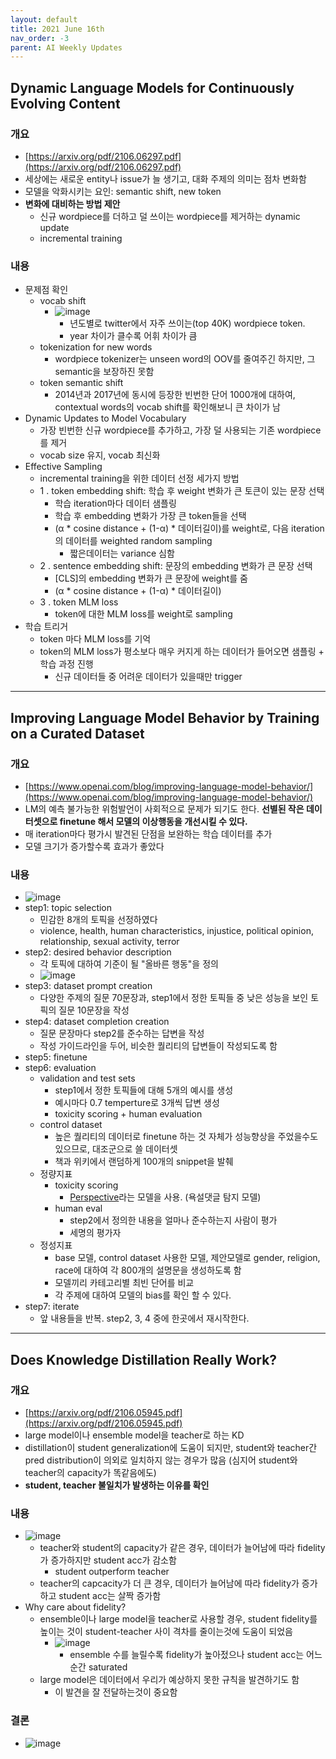 ```yaml
---
layout: default
title: 2021 June 16th
nav_order: -3
parent: AI Weekly Updates
---
```


## Dynamic Language Models for Continuously Evolving Content

### 개요
- [https://arxiv.org/pdf/2106.06297.pdf](https://arxiv.org/pdf/2106.06297.pdf)
- 세상에는 새로운 entity나 issue가 늘 생기고, 대화 주제의 의미는 점차 변화함
- 모델을 악화시키는 요인: semantic shift, new token
- **변화에 대비하는 방법 제안**
    - 신규 wordpiece를 더하고 덜 쓰이는 wordpiece를 제거하는 dynamic update 
    - incremental training

### 내용
- 문제점 확인
    - vocab shift
        - ![image](https://user-images.githubusercontent.com/6601619/123663458-5ee67e00-d871-11eb-9c28-3e8e72b44398.png)
            - 년도별로 twitter에서 자주 쓰이는(top 40K) wordpiece token. 
            - year 차이가 클수록 어휘 차이가 큼
    - tokenization for new words
        - wordpiece tokenizer는 unseen word의 OOV를 줄여주긴 하지만, 그 semantic을 보장하진 못함
    - token semantic shift
        - 2014년과 2017년에 동시에 등장한 빈번한 단어 1000개에 대하여, contextual words의 vocab shift를 확인해보니 큰 차이가 남 
- Dynamic Updates to Model Vocabulary
    - 가장 빈번한 신규 wordpiece를 추가하고, 가장 덜 사용되는 기존 wordpiece를 제거
    - vocab size 유지, vocab 최신화
- Effective Sampling
    - incremental training을 위한 데이터 선정 세가지 방법
    - 1 . token embedding shift: 학습 후 weight 변화가 큰 토큰이 있는 문장 선택
        - 학습 iteration마다 데이터 샘플링
        - 학습 후 embedding 변화가 가장 큰 token들을 선택
        - (α * cosine distance + (1-α) * 데이터길이)를 weight로, 다음 iteration의 데이터를 weighted random sampling
            - 짧은데이터는 variance 심함
    - 2 . sentence embedding shift: 문장의 embedding 변화가 큰 문장 선택
        - [CLS]의 embedding 변화가 큰 문장에 weight를 줌
        - (α * cosine distance + (1-α) * 데이터길이)
    - 3 . token MLM loss
        - token에 대한 MLM loss를 weight로 sampling
- 학습 트리거  
    - token 마다 MLM loss를 기억
    - token의 MLM loss가 평소보다 매우 커지게 하는 데이터가 들어오면 샘플링 + 학습 과정 진행
        - 신규 데이터들 중 어려운 데이터가 있을때만 trigger
   
         
-----------

## Improving Language Model Behavior by Training on a Curated Dataset

### 개요
- [https://www.openai.com/blog/improving-language-model-behavior/](https://www.openai.com/blog/improving-language-model-behavior/)
- LM의 예측 불가능한 위험발언이 사회적으로 문제가 되기도 한다. **선별된 작은 데이터셋으로 finetune 해서 모델의 이상행동을 개선시킬 수 있다.**
- 매 iteration마다 평가시 발견된 단점을 보완하는 학습 데이터를 추가
- 모델 크기가 증가할수록 효과가 좋았다

### 내용
- ![image](https://user-images.githubusercontent.com/6601619/123304369-da86b900-d559-11eb-81f2-3c97d89fd62c.png)
- step1: topic selection
    - 민감한 8개의 토픽을 선정하였다
    - violence, health, human characteristics, injustice, political opinion, relationship, sexual activity, terror
- step2: desired behavior description
    - 각 토픽에 대하여 기준이 될 "올바른 행동"을 정의
    - ![image](https://user-images.githubusercontent.com/6601619/123305126-b8416b00-d55a-11eb-9a2f-7bb816251a5b.png)
- step3: dataset prompt creation
    - 다양한 주제의 질문 70문장과, step1에서 정한 토픽들 중 낮은 성능을 보인 토픽의 질문 10문장을 작성
- step4: dataset completion creation
    - 질문 문장마다 step2를 준수하는 답변을 작성
    - 작성 가이드라인을 두어, 비슷한 퀄리티의 답변들이 작성되도록 함
- step5: finetune
- step6: evaluation
    - validation and test sets 
        - step1에서 정한 토픽들에 대해 5개의 예시를 생성
        - 예시마다 0.7 temperture로 3개씩 답변 생성
        - toxicity scoring + human evaluation
    - control dataset
        - 높은 퀄리티의 데이터로 finetune 하는 것 자체가 성능향상을 주었을수도 있으므로, 대조군으로 쓸 데이터셋 
        - 책과 위키에서 랜덤하게 100개의 snippet을 발췌
    - 정량지표
        - toxicity scoring
            - [Perspective](https://www.perspectiveapi.com/how-it-works)라는 모델을 사용. (욕설댓글 탐지 모델)
        - human eval
            - step2에서 정의한 내용을 얼마나 준수하는지 사람이 평가
            - 세명의 평가자
    - 정성지표
        - base 모델, control dataset 사용한 모델, 제안모델로 gender, religion, race에 대하여 각 800개의 설명문을 생성하도록 함
        - 모델끼리 카테고리별 최빈 단어를 비교
        - 각 주제에 대하여 모델의 bias를 확인 할 수 있다.
- step7: iterate
    - 앞 내용들을 반복. step2, 3, 4 중에 한곳에서 재시작한다.

-----------

## Does Knowledge Distillation Really Work?

### 개요
- [https://arxiv.org/pdf/2106.05945.pdf](https://arxiv.org/pdf/2106.05945.pdf)
- large model이나 ensemble model을 teacher로 하는 KD
- distillation이 student generalization에 도움이 되지만, student와 teacher간 pred distribution이 의외로 일치하지 않는 경우가 많음 (심지어 student와 teacher의 capacity가 똑같음에도)
- **student, teacher 불일치가 발생하는 이유를 확인**
### 내용
- ![image](https://user-images.githubusercontent.com/6601619/123137403-e0fc2e80-d48e-11eb-8ef7-a43780171f2f.png)
    - teacher와 student의 capacity가 같은 경우, 데이터가 늘어남에 따라 fidelity가 증가하지만 student acc가 감소함
        - student outperform teacher 
    - teacher의 capcacity가 더 큰 경우, 데이터가 늘어남에 따라 fidelity가 증가하고 student acc는 살짝 증가함 
- Why care about fidelity?
    - ensemble이나 large model을 teacher로 사용할 경우, student fidelity를 높이는 것이 student-teacher 사이 격차를 줄이는것에 도움이 되었음
        - ![image](https://user-images.githubusercontent.com/6601619/123139328-1144cc80-d491-11eb-8e37-ae8f20b74522.png) 
             - ensemble 수를 늘릴수록 fidelity가 높아젔으나 student acc는 어느순간 saturated
    - large model은 데이터에서 우리가 예상하지 못한 규칙을 발견하기도 함
        - 이 발견을 잘 전달하는것이 중요함
### 결론
- ![image](https://user-images.githubusercontent.com/6601619/123140312-19e9d280-d492-11eb-91ee-985962b408d3.png)

